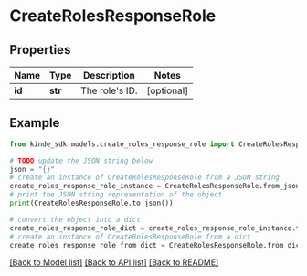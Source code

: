 # CreateRolesResponseRole


## Properties

Name | Type | Description | Notes
------------ | ------------- | ------------- | -------------
**id** | **str** | The role&#39;s ID. | [optional] 

## Example

```python
from kinde_sdk.models.create_roles_response_role import CreateRolesResponseRole

# TODO update the JSON string below
json = "{}"
# create an instance of CreateRolesResponseRole from a JSON string
create_roles_response_role_instance = CreateRolesResponseRole.from_json(json)
# print the JSON string representation of the object
print(CreateRolesResponseRole.to_json())

# convert the object into a dict
create_roles_response_role_dict = create_roles_response_role_instance.to_dict()
# create an instance of CreateRolesResponseRole from a dict
create_roles_response_role_from_dict = CreateRolesResponseRole.from_dict(create_roles_response_role_dict)
```
[[Back to Model list]](../README.md#documentation-for-models) [[Back to API list]](../README.md#documentation-for-api-endpoints) [[Back to README]](../README.md)


